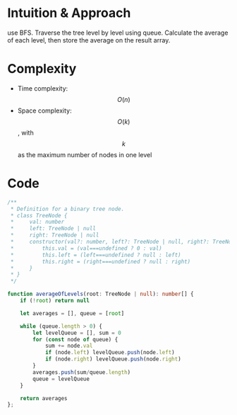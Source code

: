 # Intuition & Approach
use BFS. Traverse the tree level by level using queue. Calculate the average of each level, then store the average on the result array.

# Complexity
- Time complexity: $$O(n)$$
- Space complexity: $$O(k)$$, with $$k$$ as the maximum number of nodes in one level

# Code
```ts
/**
 * Definition for a binary tree node.
 * class TreeNode {
 *     val: number
 *     left: TreeNode | null
 *     right: TreeNode | null
 *     constructor(val?: number, left?: TreeNode | null, right?: TreeNode | null) {
 *         this.val = (val===undefined ? 0 : val)
 *         this.left = (left===undefined ? null : left)
 *         this.right = (right===undefined ? null : right)
 *     }
 * }
 */

function averageOfLevels(root: TreeNode | null): number[] {
    if (!root) return null

    let averages = [], queue = [root]

    while (queue.length > 0) {
        let levelQueue = [], sum = 0
        for (const node of queue) {
            sum += node.val
            if (node.left) levelQueue.push(node.left)
            if (node.right) levelQueue.push(node.right)
        }
        averages.push(sum/queue.length)
        queue = levelQueue
    }

    return averages
};
```